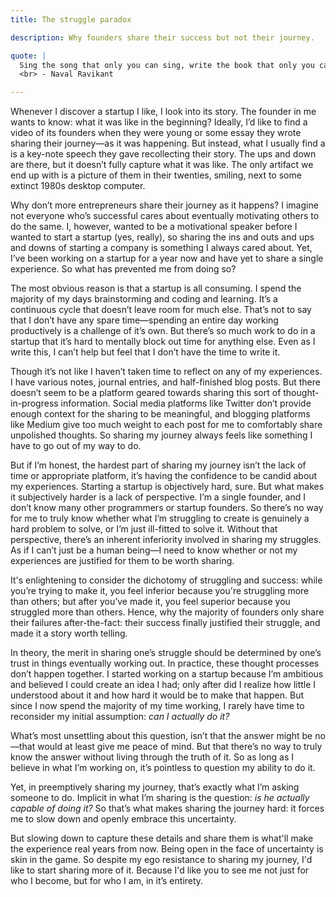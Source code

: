 ```yaml
---
title: The struggle paradox

description: Why founders share their success but not their journey.

quote: |
  Sing the song that only you can sing, write the book that only you can write, build the product that only you can build... live the life that only you can live. 
  <br> - Naval Ravikant

---
```


Whenever I discover a startup I like, I look into its story. The founder in me wants to know: what it was like in the beginning?  Ideally, I’d like to find a video of its founders when they were young or some essay they wrote sharing their journey—as it was happening. But instead, what I usually find a is a key-note speech they gave recollecting their story. The ups and down are there, but it doesn’t fully capture what it was like. The only artifact we end up with is a picture of them in their twenties, smiling, next to some extinct 1980s desktop computer.

Why don’t more entrepreneurs share their journey as it happens? I imagine not everyone who’s successful cares about eventually motivating others to do the same. I, however, wanted to be a motivational speaker before I wanted to start a startup (yes, really), so sharing the ins and outs and ups and downs of starting a company is something I always cared about. Yet, I’ve been working on a startup for a year now and have yet to share a single experience. So what has prevented me from doing so?

The most obvious reason is that a startup is all consuming. I spend the majority of my days brainstorming and coding and learning. It’s a continuous cycle that doesn’t leave room for much else. That’s not to say that I don’t have any spare time—spending an entire day working productively is a challenge of it’s own. But there’s so much work to do in a startup that it’s hard to mentally block out time for anything else. Even as I write this, I can’t help but feel that I don’t have the time to write it.

Though it’s not like I haven’t taken time to reflect on any of my experiences. I have various notes, journal entries, and half-finished blog posts. But there doesn’t seem to be a platform geared towards sharing this sort of thought-in-progress information. Social media platforms like Twitter don’t provide enough context for the sharing to be meaningful, and blogging platforms like Medium give too much weight to each post for me to comfortably share unpolished thoughts. So sharing my journey always feels like something I have to go out of my way to do.

But if I’m honest, the hardest part of sharing my journey isn’t the lack of time or appropriate platform, it’s having the confidence to be candid about my experiences. Starting a startup is objectively hard, sure. But what makes it subjectively harder is a lack of perspective. I’m a single founder, and I don’t know many other programmers or startup founders. So there’s no way for me to truly know whether what I’m struggling to create is genuinely a hard problem to solve, or I’m just ill-fitted to solve it. Without that perspective, there’s an inherent inferiority involved in sharing my struggles. As if I can’t just be a human being—I need to know whether or not my experiences are justified for them to be worth sharing. 

It's enlightening to consider the dichotomy of struggling and success: while you’re trying to make it, you feel inferior because you're struggling more than others; but after you’ve made it, you feel superior because you struggled more than others. Hence, why the majority of founders only share their failures after-the-fact: their success finally justified their struggle, and made it a story worth telling.

In theory, the merit in sharing one’s struggle should be determined by one’s trust in things eventually working out. In practice, these thought processes don’t happen together. I started working on a startup because I’m ambitious and believed I could create an idea I had; only after did I realize how little I understood about it and how hard it would be to make that happen. But since I now spend the majority of my time working, I rarely have time to reconsider my initial assumption: *can I actually do it?*

What’s most unsettling about this question, isn’t that the answer might be no—that would at least give me peace of mind. But that there’s no way to truly know the answer without living through the truth of it. So as long as I believe in what I’m working on, it’s pointless to question my ability to do it.

Yet, in preemptively sharing my journey, that’s exactly what I’m asking someone to do. Implicit in what I’m sharing is the question: *is he actually capable of doing it?* So that’s what makes sharing the journey hard: it forces me to slow down and openly embrace this uncertainty. 

But slowing down to capture these details and share them is what'll make the experience real years from now. Being open in the face of uncertainty is skin in the game. So despite my ego resistance to sharing my journey, I'd like to start sharing more of it. Because I'd like you to see me not just for who I become, but for who I am, in it’s entirety. 

